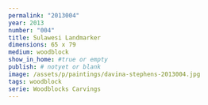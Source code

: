 ```yaml
---
permalink: "2013004"
year: 2013
number: "004"
title: Sulawesi Landmarker
dimensions: 65 x 79
medium: woodblock
show_in_home: #true or empty
publish: # notyet or blank
image: /assets/p/paintings/davina-stephens-2013004.jpg
tags: woodblock
serie: Woodblocks Carvings  
---
```

